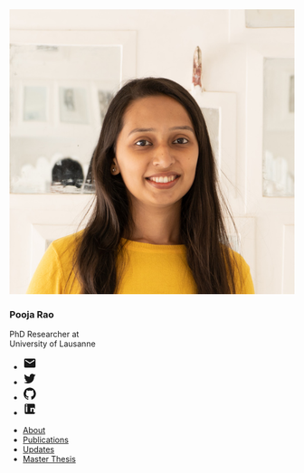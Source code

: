 <aside class="sidebar">
    <div class="sidebar-sticky">
        <section class="profile">
            <div class="profile-picture">
                <img src="https://raw.githubusercontent.com/poorao/portfolio/master/assets/pooja-rao.jpg"
                    alt="Pooja Rao" class="profile-image" />
            </div>
            <h1 class="profile-name">Pooja Rao</h1>
            <p class="profile-title">
                PhD Researcher at<br>
                <span class="profile-university">University of Lausanne</span>
            </p>
        </section>
        <section class="contact-section">
            <ul class="contact-list">
                <li>
                    <a href="mailto:pooja.rao@unil.ch" aria-label="Email Pooja Rao" title="Contact me via Email">
                        <svg xmlns="http://www.w3.org/2000/svg" viewBox="0 0 24 24" fill="currentColor" width="24px" height="24px" role="img" aria-hidden="true">
                            <path d="M20 4H4c-1.1 0-1.99.9-1.99 2L2 18c0 1.1.9 2 2 2h16c1.1 0 2-.9 2-2V6c0-1.1-.9-2-2-2zm0 4l-8 5-8-5V6l8 5 8-5v2z"/>
                        </svg>
                    </a>
                </li>
                <li>
                    <a href="https://twitter.com/poojaraosb" target="_blank" rel="noopener noreferrer" aria-label="Pooja Rao on Twitter" title="Follow me on Twitter">
                        <svg xmlns="http://www.w3.org/2000/svg" viewBox="0 0 24 24" fill="currentColor" width="24px" height="24px" role="img" aria-hidden="true">
                            <path d="M22.46 6c-.77.35-1.6.58-2.46.67.88-.53 1.56-1.37 1.88-2.38-.83.5-1.75.85-2.72 1.05C18.37 4.5 17.26 4 16 4c-2.35 0-4.27 1.92-4.27 4.29 0 .34.04.67.11.98C8.28 9.09 5.11 7.38 3 4.79c-.37.63-.58 1.37-.58 2.15 0 1.49.75 2.81 1.91 3.56-.71 0-1.37-.22-1.95-.55v.05c0 2.08 1.48 3.82 3.44 4.21a4.22 4.22 0 0 1-1.93.07 4.28 4.28 0 0 0 4 2.98 8.521 8.521 0 0 1-5.33 1.84c-.34 0-.68-.02-1.01-.06C3.44 20.29 5.7 21 8.12 21c7.35 0 11.37-6.08 11.37-11.37 0-.17 0-.34-.01-.51.78-.57 1.45-1.28 1.98-2.08z"/>
                        </svg>
                    </a>
                </li>
                <li>
                    <a href="https://github.com/poorao" target="_blank" rel="noopener noreferrer" aria-label="Pooja Rao on GitHub" title="Connect with me on Github">
                        <svg xmlns="http://www.w3.org/2000/svg" viewBox="0 0 24 24" fill="currentColor" width="24px" height="24px" role="img" aria-hidden="true">
                            <path d="M12 1.27a11 11 0 00-3.48 21.46c.55.1.73-.24.73-.53v-1.84c-3.03.66-3.67-1.46-3.67-1.46-.5-1.27-1.22-1.61-1.22-1.61-1-.68.08-.66.08-.66 1.1.08 1.68 1.13 1.68 1.13.98 1.68 2.56 1.2 3.18.92.1-.71.38-1.2.7-1.48-2.42-.28-4.96-1.21-4.96-5.39 0-1.19.42-2.16 1.13-2.92-.11-.28-.49-1.38.11-2.88 0 0 .91-.29 3 .92a10.53 10.53 0 015.4 0c2.09-1.21 3-.92 3-.92.6 1.5.22 2.6.11 2.88.71.76 1.13 1.73 1.13 2.92 0 4.19-2.54 5.11-4.98 5.38.39.33.73.98.73 1.98v2.92c0 .29.18.63.73.53A11 11 0 0012 1.27z"/>
                        </svg>
                    </a>
                </li>
                <li>
                    <a href="https://www.linkedin.com/in/pooja-rao" target="_blank" rel="noopener noreferrer" aria-label="Pooja Rao on LinkedIn" title="Connect with me on LinkedIn">
                        <svg xmlns="http://www.w3.org/2000/svg" viewBox="0 0 24 24" fill="currentColor" width="24px" height="24px" role="img" aria-hidden="true">
                            <path d="M19 3a2 2 0 0 1 2 2v14a2 2 0 0 1-2 2H5a2 2 0 0 1-2-2V5a2 2 0 0 1 2-2h14zm-11.5 4.5H5v10h2.5v-10zM6.25 6.5a1.25 1.25 0 1 0 0-2.5 1.25 1.25 0 0 0 0 2.5zM18.5 9.5c-1.5 0-2.5 1-3 2v-1.5H13v7h2.5v-3.5c0-.8.4-1.5 1.5-1.5s1.5.7 1.5 1.5V18H21v-4.5c0-2.5-2-4-4.5-4z"/>
                        </svg>
                    </a>
                </li>
            </ul>
        </section>
        <nav class="navigation-section" aria-label="Sidebar Navigation">
            <ul class="navigation-list">
                <li><a href="#top">About</a></li>
                <li><a href="#publications">Publications</a></li>
                <li><a href="#updates">Updates</a></li>
                <li><a href="#thesis">Master Thesis</a></li>
            </ul>
        </nav>
    </div>
</aside>
